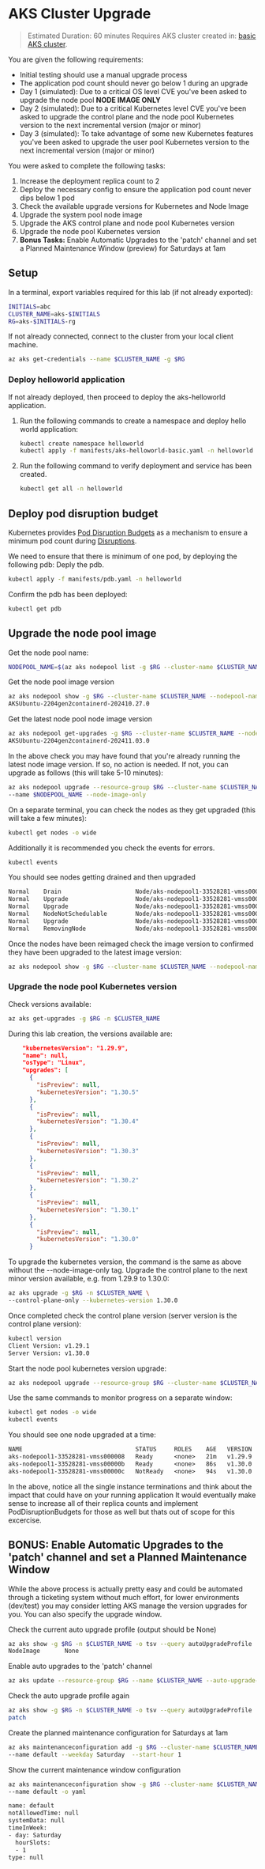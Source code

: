 # AKS Cluster Upgrade

> Estimated Duration: 60 minutes
> Requires AKS cluster created in: [basic AKS cluster](aks-basic-cluster.md).

You are given the following requirements:

* Initial testing should use a manual upgrade process
* The application pod count should never go below 1 during an upgrade
* Day 1 (simulated): Due to a critical OS level CVE you've been asked to upgrade the node pool **NODE IMAGE ONLY**
* Day 2 (simulated): Due to a critical Kubernetes level CVE you've been asked to upgrade the control plane and the node pool Kubernetes version to the next incremental version (major or minor)
* Day 3 (simulated): To take advantage of some new Kubernetes features you've been asked to upgrade the user pool Kubernetes version to the next incremental version (major or minor)
  
You were asked to complete the following tasks:

1. Increase the deployment replica count to 2
2. Deploy the necessary config to ensure the application pod count never dips below 1 pod
3. Check the available upgrade versions for Kubernetes and Node Image
4. Upgrade the system pool node image
5. Upgrade the AKS control plane and node pool Kubernetes version
6. Upgrade the node pool Kubernetes version
7. **Bonus Tasks:** Enable Automatic Upgrades to the 'patch' channel and set a Planned Maintenance Window (preview) for Saturdays at 1am

## Setup

In a terminal, export variables required for this lab (if not already exported):

```bash
INITIALS=abc
CLUSTER_NAME=aks-$INITIALS
RG=aks-$INITIALS-rg
```

If not already connected, connect to the cluster from your local client machine.

```bash
az aks get-credentials --name $CLUSTER_NAME -g $RG
```

### Deploy helloworld application

If not already deployed, then proceed to deploy the aks-helloworld application.

1. Run the following commands to create a namespace and deploy hello world application:

    ```bash
    kubectl create namespace helloworld
    kubectl apply -f manifests/aks-helloworld-basic.yaml -n helloworld
    ```

1. Run the following command to verify deployment and service has been created.

    ```bash
    kubectl get all -n helloworld
    ```

## Deploy pod disruption budget

Kubernetes provides [Pod Disruption Budgets](https://kubernetes.io/docs/tasks/run-application/configure-pdb/) as a mechanism to ensure a minimum pod count during [Disruptions](https://kubernetes.io/docs/concepts/workloads/pods/disruptions/).

We need to ensure that there is minimum of one pod, by deploying the following pdb:
Deply the pdb.

```bash
kubectl apply -f manifests/pdb.yaml -n helloworld
```

Confirm the pdb has been deployed:

```bash
kubectl get pdb
```

## Upgrade the node pool image

Get the node pool name:

```bash
NODEPOOL_NAME=$(az aks nodepool list -g $RG --cluster-name $CLUSTER_NAME --query '[].name' -o tsv)
```

Get the node pool image version

```bash
az aks nodepool show -g $RG --cluster-name $CLUSTER_NAME --nodepool-name $NODEPOOL_NAME -o tsv --query nodeImageVersion
AKSUbuntu-2204gen2containerd-202410.27.0
```

Get the latest node pool node image version

```bash
az aks nodepool get-upgrades -g $RG --cluster-name $CLUSTER_NAME --nodepool-name $NODEPOOL_NAME -o tsv --query latestNodeImageVersion
AKSUbuntu-2204gen2containerd-202411.03.0
```

In the above check you may have found that you're already running the latest node image version. If so, no action is needed. If not, you can upgrade as follows (this will take 5-10 minutes):

```bash
az aks nodepool upgrade --resource-group $RG --cluster-name $CLUSTER_NAME \
--name $NODEPOOL_NAME --node-image-only 
```

On a separate terminal, you can check the nodes as they get upgraded (this will take a few minutes):

```bash
kubectl get nodes -o wide
```

Additionally it is recommended you check the events for errors.

```bash
kubectl events
```

You should see nodes getting drained and then upgraded

```txt
Normal    Drain                     Node/aks-nodepool1-33528281-vmss000009   Draining node: aks-nodepool1-33528281-vmss000009
Normal    Upgrade                   Node/aks-nodepool1-33528281-vmss000008   Successfully upgraded node: aks-nodepool1-33528281-vmss000008
Normal    Upgrade                   Node/aks-nodepool1-33528281-vmss000008   Successfully reimaged node: aks-nodepool1-33528281-vmss000008
Normal    NodeNotSchedulable        Node/aks-nodepool1-33528281-vmss000009   Node aks-nodepool1-33528281-vmss000009 status is now: NodeNotSchedulable
Normal    Upgrade                   Node/aks-nodepool1-33528281-vmss000009   Deleting node aks-nodepool1-33528281-vmss000009 from API server
Normal    RemovingNode              Node/aks-nodepool1-33528281-vmss000009   Node aks-nodepool1-33528281-vmss000009 event: Removing Node aks-nodepool1-33528281-vmss000009 from Controller
```

Once the nodes have been reimaged check the image version to confirmed they have been upgraded to the latest image version:

```bash
az aks nodepool show -g $RG --cluster-name $CLUSTER_NAME --nodepool-name $NODEPOOL_NAME -o tsv --query nodeImageVersion
```

### Upgrade the node pool Kubernetes version

Check versions available:

```bash
az aks get-upgrades -g $RG -n $CLUSTER_NAME
```

During this lab creation, the versions available are:

```json
    "kubernetesVersion": "1.29.9",
    "name": null,
    "osType": "Linux",
    "upgrades": [
      {
        "isPreview": null,
        "kubernetesVersion": "1.30.5"
      },
      {
        "isPreview": null,
        "kubernetesVersion": "1.30.4"
      },
      {
        "isPreview": null,
        "kubernetesVersion": "1.30.3"
      },
      {
        "isPreview": null,
        "kubernetesVersion": "1.30.2"
      },
      {
        "isPreview": null,
        "kubernetesVersion": "1.30.1"
      },
      {
        "isPreview": null,
        "kubernetesVersion": "1.30.0"
      }
```

To upgrade the kubernetes version, the command is the same as above without the --node-image-only tag. Upgrade the control plane to the next minor version available, e.g. from 1.29.9 to 1.30.0:

```bash
az aks upgrade -g $RG -n $CLUSTER_NAME \
--control-plane-only --kubernetes-version 1.30.0
```

Once completed check the control plane version (server version is the control plane version):

```bash
kubectl version
Client Version: v1.29.1
Server Version: v1.30.0
```

Start the node pool kubernetes version upgrade:

```bash
az aks nodepool upgrade --resource-group $RG --cluster-name $CLUSTER_NAME --name $NODEPOOL_NAME --kubernetes-version 1.30.0
```

Use the same commands to monitor progress on a separate window:

```bash
kubectl get nodes -o wide
kubectl events
```

You should see one node upgraded at a time:

```txt
NAME                                STATUS     ROLES    AGE   VERSION   INTERNAL-IP   EXTERNAL-IP   OS-IMAGE             KERNEL-VERSION      CONTAINER-RUNTIME
aks-nodepool1-33528281-vmss000008   Ready      <none>   21m   v1.29.9   10.224.0.6    <none>        Ubuntu 22.04.5 LTS   5.15.0-1074-azure   containerd://1.7.23-1
aks-nodepool1-33528281-vmss00000b   Ready      <none>   86s   v1.30.0   10.224.0.5    <none>        Ubuntu 22.04.5 LTS   5.15.0-1074-azure   containerd://1.7.23-1
aks-nodepool1-33528281-vmss00000c   NotReady   <none>   94s   v1.30.0   10.224.0.8    <none>        Ubuntu 22.04.5 LTS   5.15.0-1074-azure   containerd://1.7.23-1
```

In the above, notice all the single instance terminations and think about the impact that could have on your running application
It would eventually make sense to increase all of their replica counts and implement PodDisruptionBudgets for those as well
but thats out of scope for this excercise.

## BONUS: Enable Automatic Upgrades to the 'patch' channel and set a Planned Maintenance Window

While the above process is actually pretty easy and could be automated through a ticketing system without much effort, for lower environments (dev/test) you may consider letting AKS manage the version upgrades for you. You can also specify the upgrade window.

Check the current auto upgrade profile (output should be None)

```bash
az aks show -g $RG -n $CLUSTER_NAME -o tsv --query autoUpgradeProfile
NodeImage       None
```

Enable auto upgrades to the 'patch' channel

```bash
az aks update --resource-group $RG --name $CLUSTER_NAME --auto-upgrade-channel patch
```

Check the auto upgrade profile again

```bash
az aks show -g $RG -n $CLUSTER_NAME -o tsv --query autoUpgradeProfile
patch
```

Create the planned maintenance configuration for Saturdays at 1am

```bash
az aks maintenanceconfiguration add -g $RG --cluster-name $CLUSTER_NAME \
--name default --weekday Saturday  --start-hour 1
```

Show the current maintenance window configuration

```bash
az aks maintenanceconfiguration show -g $RG --cluster-name $CLUSTER_NAME \
--name default -o yaml

name: default
notAllowedTime: null
systemData: null
timeInWeek:
- day: Saturday
  hourSlots:
  - 1
type: null
```
